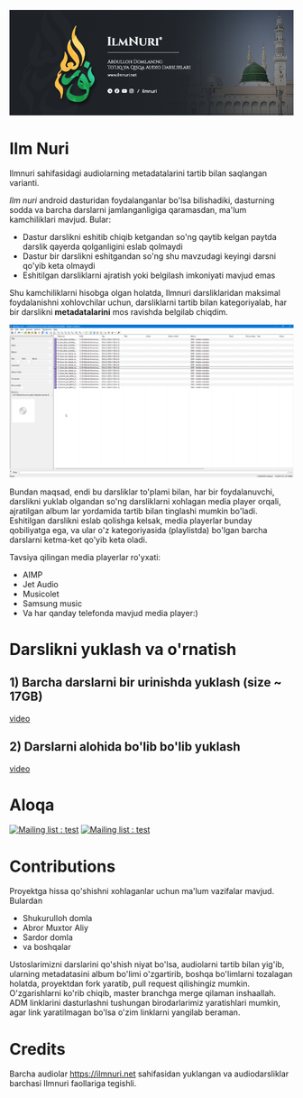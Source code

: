 ![ilmnuri-banner](pictures/ilmnuri-banner.png)
# Ilm Nuri
Ilmnuri sahifasidagi audiolarning metadatalarini tartib bilan saqlangan varianti. 

*Ilm nuri* android dasturidan foydalanganlar bo'lsa bilishadiki, dasturning sodda va barcha darslarni jamlanganligiga qaramasdan, ma'lum kamchiliklari mavjud. Bular:
- Dastur darslikni eshitib chiqib ketgandan so'ng qaytib kelgan paytda darslik qayerda qolganligini eslab qolmaydi
- Dastur bir darslikni eshitgandan so'ng shu mavzudagi keyingi darsni qo'yib keta olmaydi
- Eshitilgan darsliklarni ajratish yoki belgilash imkoniyati mavjud emas

Shu kamchiliklarni hisobga olgan holatda, Ilmnuri darsliklaridan maksimal foydalanishni xohlovchilar uchun, darsliklarni tartib bilan kategoriyalab, har bir darslikni **metadatalarini** mos ravishda belgilab chiqdim. 

![ilmnuri.png](pictures/ilmnuri.png)

Bundan maqsad, endi bu darsliklar to'plami bilan, har bir foydalanuvchi, darslikni yuklab olgandan so'ng darsliklarni xohlagan media player orqali, ajratilgan album lar yordamida tartib bilan tinglashi mumkin bo'ladi. Eshitilgan darslikni eslab qolishga kelsak, media playerlar bunday qobiliyatga ega, va ular o'z kategoriyasida (playlistda) bo'lgan barcha darslarni ketma-ket qo'yib keta oladi.

Tavsiya qilingan media playerlar ro'yxati:
- AIMP
- Jet Audio
- Musicolet
- Samsung music
- Va har qanday telefonda mavjud media player:)

# Darslikni yuklash va o'rnatish

## 1) Barcha darslarni bir urinishda yuklash (size ~ 17GB)

[video](videolink)

## 2) Darslarni alohida bo'lib bo'lib yuklash

[video](videolink)

# Aloqa
 [![Mailing list : test](http://img.shields.io/badge/Email-gray.svg?style=for-the-badge&logo=gmail)](mailto:cyberspyde@gmail.com) [![Mailing list : test](http://img.shields.io/badge/Telegram-blue.svg?style=for-the-badge&logo=telegram)](https://t.me/cyberspyde_admin)
 
# Contributions
Proyektga hissa qo'shishni xohlaganlar uchun ma'lum vazifalar mavjud. Bulardan
- Shukurulloh domla
- Abror Muxtor Aliy
- Sardor domla
- va boshqalar

Ustoslarimizni darslarini qo'shish niyat bo'lsa, audiolarni tartib bilan yig'ib, ularning metadatasini album bo'limi o'zgartirib, boshqa bo'limlarni tozalagan holatda, proyektdan fork yaratib, pull request qilishingiz mumkin. O'zgarishlarni ko'rib chiqib, master branchga merge qilaman inshaallah. ADM linklarini dasturlashni tushungan birodarlarimiz yaratishlari mumkin, agar link yaratilmagan bo'lsa o'zim linklarni yangilab beraman.
 
 # Credits
 Barcha audiolar https://ilmnuri.net sahifasidan yuklangan va audiodarsliklar barchasi Ilmnuri faollariga tegishli.
